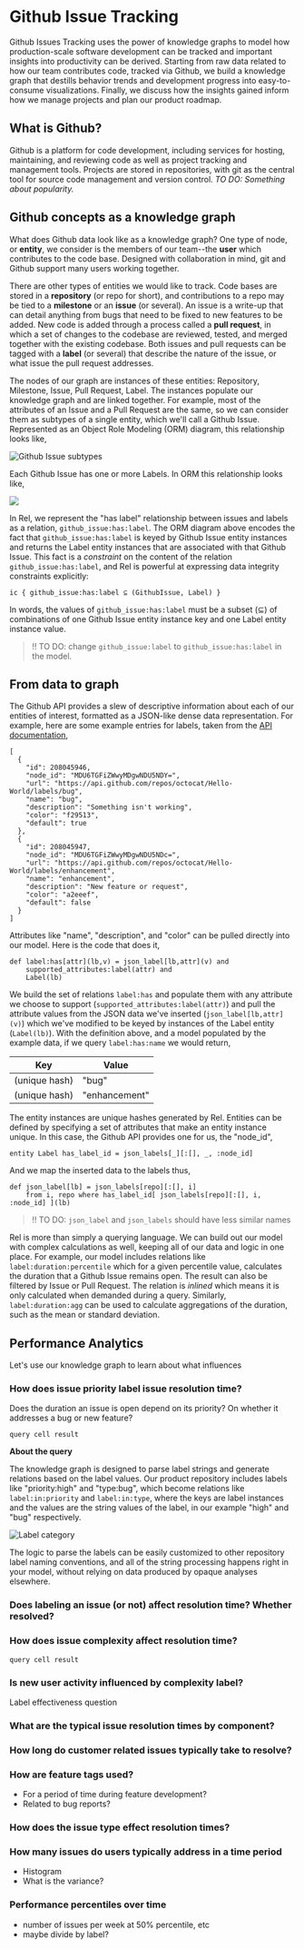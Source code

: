 # Github Issue Tracking

Github Issues Tracking uses the power of knowledge graphs to model how production-scale software development can be tracked and important insights into productivity can be derived. Starting from raw data related to how our team contributes code, tracked via Github, we build a knowledge graph that destills behavior trends and development progress into easy-to-consume visualizations. Finally, we discuss how the insights gained inform how we manage projects and plan our product roadmap.

## What is Github?

Github is a platform for code development, including services for hosting, maintaining, and reviewing code as well as project tracking and management tools. Projects are stored in repositories, with git as the central tool for source code management and version control. *TO DO: Something about popularity.*

## Github concepts as a knowledge graph

What does Github data look like as a knowledge graph? One type of node, or **entity**, we consider is the members of our team--the **user** which contributes to the code base. Designed with collaboration in mind, git and Github support many users working together.

There are other types of entities we would like to track. Code bases are stored in a **repository** (or repo for short), and contributions to a repo may be tied to a **milestone** or an **issue** (or several). An issue is a write-up that can detail anything from bugs that need to be fixed to new features to be added. New code is added through a process called a **pull request**, in which a set of changes to the codebase are reviewed, tested, and merged together with the existing codebase. Both issues and pull requests can be tagged with a **label** (or several) that describe the nature of the issue, or what issue the pull request addresses.

The nodes of our graph are instances of these entities: Repository, Milestone, Issue, Pull Request, Label. The instances populate our knowledge graph and are linked together. For example, most of the attributes of an Issue and a Pull Request are the same, so we can consider them as subtypes of a single entity, which we'll call a Github Issue. Represented as an Object Role Modeling (ORM) diagram, this relationship looks like,

<!--img src="https://raw.githubusercontent.com/RelationalAI/crhunt/2caa2704bfd68a6d45526e02e44252d34bde4935/projects/github_issues/notebooks/images/GI_has_label_Label.png?token=AIME7RT7DVRZ65RF5JK6S5DBSLL7M"/-->

![Github Issue subtypes](images/Issue_PR_subtype_GI.png)

Each Github Issue has one or more Labels. In ORM this relationship looks like,

<img src="https://raw.githubusercontent.com/RelationalAI/crhunt/2caa2704bfd68a6d45526e02e44252d34bde4935/projects/github_issues/notebooks/images/GI_has_label_Label.png?token=AIME7RT7DVRZ65RF5JK6S5DBSLL7M"/>

In Rel, we represent the "has label" relationship between issues and labels as a relation, `github_issue:has:label`. The ORM diagram above encodes the fact that `github_issue:has:label` is keyed by Github Issue entity instances and returns the Label entity instances that are associated with that Github Issue. This fact is a *constraint* on the content of the relation `github_issue:has:label`, and Rel is powerful at expressing data integrity constraints explicitly:

```
ic { github_issue:has:label ⊆ (GithubIssue, Label) }
```

In words, the values of `github_issue:has:label` must be a subset (⊆) of combinations of one Github Issue entity instance key and one Label entity instance value.

> !! TO DO: change `github_issue:label` to `github_issue:has:label` in the model.

## From data to graph

The Github API provides a slew of descriptive information about each of our entities of interest, formatted as a JSON-like dense data representation. For example, here are some example entries for labels, taken from the [API documentation](https://docs.github.com/en/rest/reference/issues#labels),

```
[
  {
    "id": 208045946,
    "node_id": "MDU6TGFiZWwyMDgwNDU5NDY=",
    "url": "https://api.github.com/repos/octocat/Hello-World/labels/bug",
    "name": "bug",
    "description": "Something isn't working",
    "color": "f29513",
    "default": true
  },
  {
    "id": 208045947,
    "node_id": "MDU6TGFiZWwyMDgwNDU5NDc=",
    "url": "https://api.github.com/repos/octocat/Hello-World/labels/enhancement",
    "name": "enhancement",
    "description": "New feature or request",
    "color": "a2eeef",
    "default": false
  }
]
```

Attributes like "name", "description", and "color" can be pulled directly into our model. Here is the code that does it,

```
def label:has[attr](lb,v) = json_label[lb,attr](v) and
    supported_attributes:label(attr) and
    Label(lb)
```

We build the set of relations `label:has` and populate them with any attribute we choose to support (`supported_attributes:label(attr)`) and pull the attribute values from the JSON data we've inserted (`json_label[lb,attr](v)`) which we've modified to be keyed by instances of the Label entity (`Label(lb)`). With the definition above, and a model populated by the example data, if we query `label:has:name` we would return,

| Key | Value |
| --- | ----------- |
| (unique hash) | "bug" |
| (unique hash) | "enhancement" |

The entity instances are unique hashes generated by Rel. Entities can be defined by specifying a set of attributes that make an entity instance unique. In this case, the Github API provides one for us, the "node_id",

```
entity Label has_label_id = json_labels[_][:[], _, :node_id]
```
And we map the inserted data to the labels thus,
```
def json_label[lb] = json_labels[repo][:[], i]
    from i, repo where has_label_id[ json_labels[repo][:[], i, :node_id] ](lb)
```

> !! TO DO: `json_label` and `json_labels` should have less similar names

Rel is more than simply a querying language. We can build out our model with complex calculations as well, keeping all of our data and logic in one place. For example, our model includes relations like `label:duration:percentile` which for a given percentile value, calculates the duration that a Github Issue remains open. The result can also be filtered by Issue or Pull Request. The relation is *inlined* which means it is only calculated when demanded during a query. Similarly, `label:duration:agg` can be used to calculate aggregations of the duration, such as the mean or standard deviation.

## Performance Analytics

Let's use our knowledge graph to learn about what influences 
### How does issue priority label issue resolution time?

Does the duration an issue is open depend on its priority? On whether it addresses a bug or new feature?

```
query cell result
```

**About the query**

The knowledge graph is designed to parse label strings and generate relations based on the label values. Our product repository includes labels like "priority:high" and "type:bug", which become relations like `label:in:priority` and `label:in:type`, where the keys are label instances and the values are the string values of the label, in our example "high" and "bug" respectively.

![Label category](images/label_category.png)

The logic to parse the labels can be easily customized to other repository label naming conventions, and all of the string processing happens right in your model, without relying on data produced by opaque analyses elsewhere.

### Does labeling an issue (or not) affect resolution time? Whether resolved?

### How does issue complexity affect resolution time?

```
query cell result
```

### Is new user activity influenced by complexity label?

Label effectiveness question

### What are the typical issue resolution times by component?

### How long do customer related issues typically take to resolve?

### How are feature tags used?

- For a period of time during feature development?
- Related to bug reports?

### How does the issue type effect resolution times?

### How many issues do users typically address in a time period

- Histogram
- What is the variance?

### Performance percentiles over time

- number of issues per week at 50% percentile, etc
- maybe divide by label?